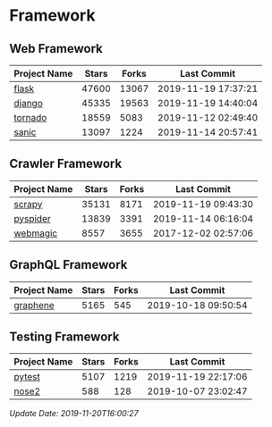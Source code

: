 # Framework

## Web Framework

| Project Name | Stars | Forks | Last Commit |
| ------------ | ----- | ----- | ----------- |
| [flask](https://github.com/pallets/flask) | 47600 | 13067 | 2019-11-19 17:37:21 |
| [django](https://github.com/django/django) | 45335 | 19563 | 2019-11-19 14:40:04 |
| [tornado](https://github.com/tornadoweb/tornado) | 18559 | 5083 | 2019-11-12 02:49:40 |
| [sanic](https://github.com/huge-success/sanic) | 13097 | 1224 | 2019-11-14 20:57:41 |

## Crawler Framework

| Project Name | Stars | Forks | Last Commit |
| ------------ | ----- | ----- | ----------- |
| [scrapy](https://github.com/scrapy/scrapy) | 35131 | 8171 | 2019-11-19 09:43:30 |
| [pyspider](https://github.com/binux/pyspider) | 13839 | 3391 | 2019-11-14 06:16:04 |
| [webmagic](https://github.com/code4craft/webmagic) | 8557 | 3655 | 2017-12-02 02:57:06 |

## GraphQL Framework

| Project Name | Stars | Forks | Last Commit |
| ------------ | ----- | ----- | ----------- |
| [graphene](https://github.com/graphql-python/graphene) | 5165 | 545 | 2019-10-18 09:50:54 |

## Testing Framework

| Project Name | Stars | Forks | Last Commit |
| ------------ | ----- | ----- | ----------- |
| [pytest](https://github.com/pytest-dev/pytest) | 5107 | 1219 | 2019-11-19 22:17:06 |
| [nose2](https://github.com/nose-devs/nose2) | 588 | 128 | 2019-10-07 23:02:47 |

*Update Date: 2019-11-20T16:00:27*